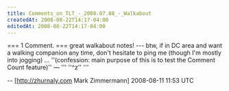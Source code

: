 ```yaml
---
title: Comments_on_TLT_-_2008.07.08_-_Walkabout
createdAt: 2008-08-22T14:17-04:00
editedAt: 2008-08-22T14:17-04:00
---
```


=== 1 Comment. ===
great walkabout notes! --- btw, if in DC area and want a walking companion any time, don't hesitate to ping me (though I'm mostly into jogging) ... ''(confession: main purpose of this is to test the Comment Count feature)'' &mdash; ''' ''^z'' '''

-- [http://zhurnaly.com Mark Zimmermann] 2008-08-11 11:53 UTC



